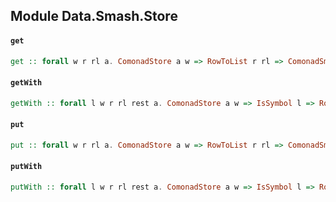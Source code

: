 ## Module Data.Smash.Store

#### `get`

``` purescript
get :: forall w r rl a. ComonadStore a w => RowToList r rl => ComonadSmash rl r => Co (Smash (store :: Proxy2 w | r)) a
```

#### `getWith`

``` purescript
getWith :: forall l w r rl rest a. ComonadStore a w => IsSymbol l => RowCons l (Proxy2 w) rest r => RowToList rest rl => ComonadSmash rl rest => SProxy l -> Co (Smash r) a
```

#### `put`

``` purescript
put :: forall w r rl a. ComonadStore a w => RowToList r rl => ComonadSmash rl r => a -> Co (Smash (store :: Proxy2 w | r)) Unit
```

#### `putWith`

``` purescript
putWith :: forall l w r rl rest a. ComonadStore a w => IsSymbol l => RowCons l (Proxy2 w) rest r => RowToList rest rl => ComonadSmash rl rest => SProxy l -> a -> Co (Smash r) Unit
```


